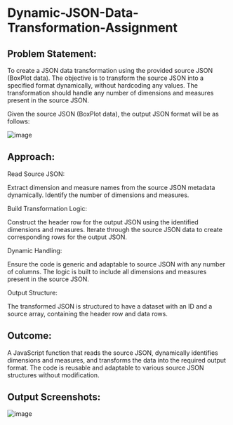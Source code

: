 # Dynamic-JSON-Data-Transformation-Assignment

## Problem Statement:
To create a JSON data transformation using the provided source JSON (BoxPlot data). The objective is to transform the source JSON into a specified format dynamically, without hardcoding any values. The transformation should handle any number of dimensions and measures present in the source JSON.

Given the source JSON (BoxPlot data), the output JSON format will be as follows:

![image](https://github.com/user-attachments/assets/60277cd0-2dd7-4ea2-829f-a2573d46ed3f)



## Approach:
Read Source JSON:

Extract dimension and measure names from the source JSON metadata dynamically.
Identify the number of dimensions and measures.

Build Transformation Logic:

Construct the header row for the output JSON using the identified dimensions and measures.
Iterate through the source JSON data to create corresponding rows for the output JSON.

Dynamic Handling:

Ensure the code is generic and adaptable to source JSON with any number of columns.
The logic is built to include all dimensions and measures present in the source JSON.

Output Structure:

The transformed JSON is structured to have a dataset with an ID and a source array, containing the header row and data rows.

## Outcome:
A JavaScript function that reads the source JSON, dynamically identifies dimensions and measures, and transforms the data into the required output format.
The code is reusable and adaptable to various source JSON structures without modification.

## Output Screenshots:

![image](https://github.com/user-attachments/assets/03d4ea18-4bfd-4e32-9b5b-fe50be618f06)



